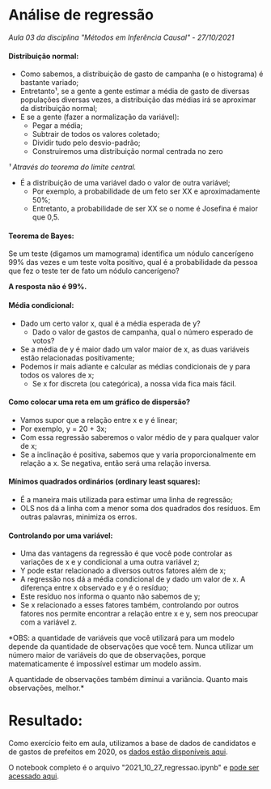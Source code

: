 #  Análise de regressão

*Aula 03 da disciplina "Métodos em Inferência Causal" - 27/10/2021*

#### Distribuição normal:

* Como sabemos, a distribuição de gasto de campanha (e o histograma) é bastante variado;
* Entretanto¹, se a gente a gente estimar a média de gasto de diversas populações diversas vezes, a distribuição das médias irá se aproximar da distribuição normal;
* E se a gente (fazer a normalização da variável):
    * Pegar a média;
    * Subtrair de todos os valores coletado;
    * Dividir tudo pelo desvio-padrão;
    * Construiremos uma distribuição normal centrada no zero

*¹ Através do teorema do limite central.*

* É a distribuição de uma variável dado o valor de outra variável;
  *  Por exemplo, a probabilidade de um feto ser XX e aproximadamente 50%;
  * Entretanto, a probabilidade de ser XX se o nome é Josefina é maior que 0,5.

#### Teorema de Bayes:

Se um teste (digamos um mamograma) identifica um nódulo cancerígeno 99% das vezes e um teste volta positivo, qual é a probabilidade da pessoa que fez o teste ter de fato um nódulo cancerígeno?

**A resposta não é 99%.**


#### Média condicional:

* Dado um certo valor x, qual é a média esperada de y?
    * Dado o valor de gastos de campanha, qual o número esperado de votos?
* Se a média de y é maior dado um valor maior de x, as duas variáveis estão relacionadas positivamente;
* Podemos ir mais adiante e calcular as médias condicionais de y para todos os valores de x;
    * Se x for discreta (ou categórica), a nossa vida fica mais fácil.

#### Como colocar uma reta em um gráfico de dispersão?

* Vamos supor que a relação entre x e y é linear;
* Por exemplo, y = 20 + 3x;
* Com essa regressão saberemos o valor médio de y para qualquer valor de x;
* Se a inclinação é positiva, sabemos que y varia proporcionalmente em relação a x. Se negativa, então será uma relação inversa.


#### Mínimos quadrados ordinários (ordinary least squares):

* É a maneira mais utilizada para estimar uma linha de regressão;
* OLS nos dá a linha com a menor soma dos quadrados dos resíduos. Em outras palavras, minimiza os erros.


#### Controlando por uma variável:

* Uma das vantagens da regressão é que você pode controlar as variações de x e y condicional a uma outra variável z;
* Y pode estar relacionado a diversos outros fatores além de x;
* A regressão nos dá a média condicional de y dado um valor de x. A diferença entre x observado e y é o resíduo;
* Este resíduo nos informa o quanto não sabemos de y;
* Se x relacionado a esses fatores também, controlando por outros fatores nos permite encontrar a relação entre x e y, sem nos preocupar com a variável z.


*OBS: a quantidade de variáveis que você utilizará para um modelo depende da quantidade de observações que você tem. Nunca utilizar um número maior de variáveis do que de observações, porque matematicamente é impossível estimar um modelo assim.

A quantidade de observações também diminui a variância. Quanto mais observações, melhor.*


# Resultado:

Como exercício feito em aula, utilizamos a base de dados de candidatos e de gastos de prefeitos em 2020, os [dados estão disponíveis aqui](https://github.com/jessicaavelar/master-dados-automacao-data-storytelling-insper/tree/main/inferencia_causal/03_regressao/dados).

O notebook completo é o arquivo "2021_10_27_regressao.ipynb" e [pode ser acessado aqui](https://github.com/jessicaavelar/master-dados-automacao-data-storytelling-insper/blob/main/inferencia_causal/03_regressao/2021_10_27_regressao.ipynb).
